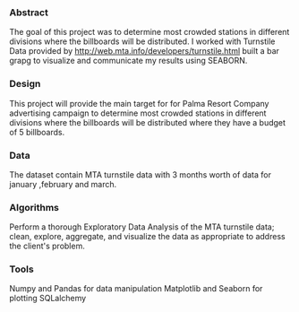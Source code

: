 ### Abstract
The goal of this project was to determine most crowded stations in different divisions where the billboards will be distributed. I worked with Turnstile Data provided by http://web.mta.info/developers/turnstile.html
   built a bar grapg to visualize and communicate my results using SEABORN.
   
 ### Design

This project will provide the main target for for Palma Resort Company advertising campaign to determine most crowded stations in different divisions where the billboards will be distributed where they have a budget of 5 billboards.



### Data
The dataset contain MTA turnstile data
with 3 months worth of data for january ,february and march.



### Algorithms

Perform a thorough Exploratory Data Analysis of the MTA turnstile data; clean, explore, aggregate, and visualize the data as appropriate to address the client's problem.


### Tools

Numpy and Pandas for data manipulation
Matplotlib and Seaborn for plotting
SQLalchemy

